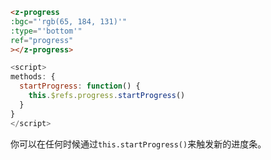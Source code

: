 ```html
<z-progress
:bgc="'rgb(65, 184, 131)'"
:type="'bottom'"
ref="progress"
></z-progress>
```
```js
<script>
methods: {
  startProgress: function() {
    this.$refs.progress.startProgress()
  }
}
</script>
```
你可以在任何时候通过<code class="z-code">this.startProgress()</code>来触发新的进度条。
